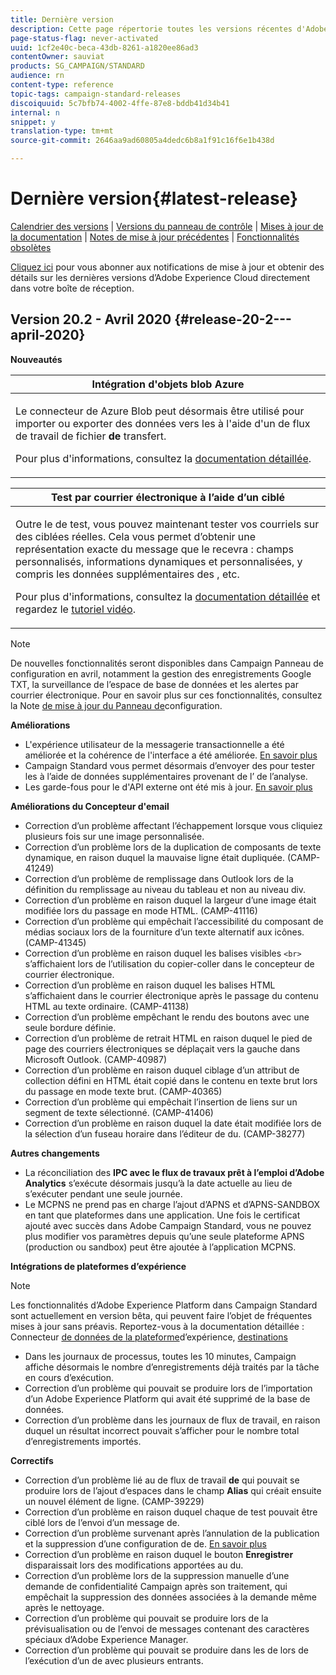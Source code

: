 ```yaml
---
title: Dernière version
description: Cette page répertorie toutes les versions récentes d'Adobe Campaign Standard.
page-status-flag: never-activated
uuid: 1cf2e40c-beca-43db-8261-a1820ee86ad3
contentOwner: sauviat
products: SG_CAMPAIGN/STANDARD
audience: rn
content-type: reference
topic-tags: campaign-standard-releases
discoiquuid: 5c7bfb74-4002-4ffe-87e8-bddb41d34b41
internal: n
snippet: y
translation-type: tm+mt
source-git-commit: 2646aa9ad60805a4dedc6b8a1f91c16f6e1b438d

---
```



# Dernière version{#latest-release}

[Calendrier des versions](https://helpx.adobe.com/fr/campaign/kb/acs-release-planning.html) | [Versions du panneau de contrôle](https://docs.adobe.com/content/help/fr-FR/control-panel/using/release-notes.html) | [Mises à jour de la documentation](../../rn/using/documentation-updates.md) | [Notes de mise à jour précédentes](../../rn/using/release-notes-2019.md) | [Fonctionnalités obsolètes](https://helpx.adobe.com/fr/campaign/kb/acs-deprecated-and-removed-features.html)

[Cliquez ici](http://amc-mkt-prod1-t.adobe-campaign.com/lp/LP25?service=%40rZ5cqp2DgNzrgz0alKPInakNbPSTeJYozZYnS7Wbs802u4GlISkHZX4omtK00nAU6xzZ6luEWQzr7kQ9pkCwJYumWkU) pour vous abonner aux notifications de mise à jour et obtenir des détails sur les dernières versions d’Adobe Experience Cloud directement dans votre boîte de réception.

## Version 20.2 - Avril 2020     {#release-20-2---april-2020}

**Nouveautés**

<table> 
 <thead> 
  <tr> 
   <th> <strong>Intégration d'objets blob Azure</strong><br /> </th> 
  </tr> 
 </thead> 
 <tbody> 
  <tr> 
   <td> <p>Le connecteur de Azure Blob  peut désormais être utilisé pour importer ou exporter des données vers les  à l'aide d'un de flux de travail de fichier <strong>de</strong> transfert. </p>
    <p>Pour plus d'informations, consultez la <a href="../../administration/using/external-accounts.md#microsoft-azure-external-account">documentation détaillée</a>.</p>
   </td> 
  </tr> 
 </tbody> 
</table>

<table> 
 <thead> 
  <tr> 
   <th> <strong>Test par courrier électronique à l’aide d’un ciblé</strong><br /> </th> 
  </tr> 
 </thead> 
 <tbody> 
  <tr> 
   <td> <p>Outre le  de test, vous pouvez maintenant tester vos courriels sur des  ciblées réelles. Cela vous permet d’obtenir une représentation exacte du message que le recevra : champs personnalisés, informations dynamiques et personnalisées, y compris les données supplémentaires des , etc. </p>
    <p>Pour plus d'informations, consultez la <a href="../../sending/using/testing-messages-using-target.md">documentation détaillée</a> et regardez le <a href="https://docs.adobe.com/content/help/en/campaign-standard-learn/tutorials/communication-channels/email/profile-substitution.html">tutoriel vidéo</a>. </p>
   </td> 
  </tr> 
 </tbody> 
</table>

>[!NOTE]
>
>De nouvelles fonctionnalités seront disponibles dans Campaign Panneau de configuration en avril, notamment la gestion des enregistrements Google TXT, la surveillance de l’espace de base de données et les alertes par courrier électronique. Pour en savoir plus sur ces fonctionnalités, consultez la Note [de mise à jour du Panneau de](https://docs.adobe.com/content/help/fr-FR/control-panel/using/release-notes.html)configuration.

**Améliorations**

* L&#39;expérience utilisateur de la messagerie transactionnelle a été améliorée et la cohérence de l&#39;interface a été améliorée. [En savoir plus](../../channels/using/about-transactional-messaging.md)
* Campaign Standard vous permet désormais d’envoyer des pour tester les  à l’aide de données supplémentaires provenant de l’ de l’analyse.
* Les garde-fous pour le d&#39;API externe  ont été mis à jour. [En savoir plus](../../automating/using/external-api.md)

**Améliorations du Concepteur d&#39;email**

* Correction d’un problème affectant l’échappement lorsque vous cliquiez plusieurs fois sur une image personnalisée.
* Correction d’un problème lors de la duplication de composants de texte dynamique, en raison duquel la mauvaise ligne était dupliquée. (CAMP-41249)
* Correction d’un problème de remplissage dans Outlook lors de la définition du remplissage au niveau du tableau et non au niveau div.
* Correction d’un problème en raison duquel la largeur d’une image était modifiée lors du passage en mode HTML. (CAMP-41116)
* Correction d’un problème qui empêchait l’accessibilité du composant de médias sociaux lors de la fourniture d’un texte alternatif aux icônes. (CAMP-41345)
* Correction d’un problème en raison duquel les balises visibles `<br>` s’affichaient lors de l’utilisation du copier-coller dans le concepteur de courrier électronique.
* Correction d’un problème en raison duquel les balises HTML s’affichaient dans le courrier électronique après le passage du contenu HTML au texte ordinaire. (CAMP-41138)
* Correction d’un problème empêchant le rendu des boutons avec une seule bordure définie.
* Correction d’un problème de retrait HTML en raison duquel le pied de page des courriers électroniques se déplaçait vers la gauche dans Microsoft Outlook. (CAMP-40987)
* Correction d’un problème en raison duquel  ciblage d’un attribut de collection défini en HTML était copié dans le contenu en texte brut lors du passage en mode texte brut. (CAMP-40365)
* Correction d’un problème qui empêchait l’insertion de liens sur un segment de texte sélectionné. (CAMP-41406)
* Correction d’un problème en raison duquel la date était modifiée lors de la sélection d’un fuseau horaire dans l’éditeur de  du. (CAMP-38277)

**Autres changements**

* La réconciliation des **IPC avec le flux de travaux prêt à l’emploi d’Adobe Analytics** s’exécute désormais jusqu’à la date actuelle au lieu de s’exécuter pendant une seule journée.
* Le MCPNS ne prend pas en charge l’ajout d’APNS et d’APNS-SANDBOX en tant que plateformes dans une application. Une fois le certificat ajouté avec succès dans  Adobe Campaign Standard, vous ne pouvez plus modifier vos paramètres depuis qu’une seule plateforme APNS (production ou sandbox) peut être ajoutée à l’application MCPNS.

**Intégrations de plateformes d’expérience**

>[!NOTE]
>
>Les fonctionnalités d’Adobe Experience Platform dans Campaign Standard sont actuellement en version bêta, qui peuvent faire l’objet de fréquentes mises à jour sans préavis. Reportez-vous à la documentation détaillée : Connecteur [de données de la plateforme](../../administration/using/aep-about-data-connector.md)d’expérience, [ destinations](../../audiences/using/aep-about-audience-destinations-service.md)

* Dans les journaux de processus, toutes les 10 minutes, Campaign affiche désormais le nombre d’enregistrements déjà traités par la tâche en cours d’exécution.
* Correction d’un problème qui pouvait se produire lors de l’importation d’un Adobe Experience Platform qui avait été supprimé de la base de données.
* Correction d’un problème dans les journaux de flux de travail, en raison duquel un résultat incorrect pouvait s’afficher pour le nombre total d’enregistrements importés.

**Correctifs**

* Correction d’un problème lié au  de flux de travail **de** qui pouvait se produire lors de l’ajout d’espaces dans le champ **Alias** qui créait ensuite un nouvel élément de ligne. (CAMP-39229)
* Correction d’un problème en raison duquel chaque de test pouvait être ciblé lors de l’envoi d’un message de.
* Correction d’un problème survenant après l’annulation de la publication et la suppression d’une configuration de  de. [En savoir plus](../../administration/using/configuring-transactional-messaging.md#deleting-an-event)
* Correction d’un problème en raison duquel le bouton **Enregistrer** disparaissait lors des modifications apportées au  du.
* Correction d’un problème lors de la suppression manuelle d’une demande de confidentialité Campaign après son traitement, qui empêchait la suppression des données associées à la demande même après le nettoyage.
* Correction d’un problème qui pouvait se produire lors de la prévisualisation ou de l’envoi de messages contenant des caractères spéciaux d’Adobe Experience Manager.
* Correction d’un problème qui pouvait se produire dans les  de lors de l’exécution d’un  de avec plusieurs entrants.